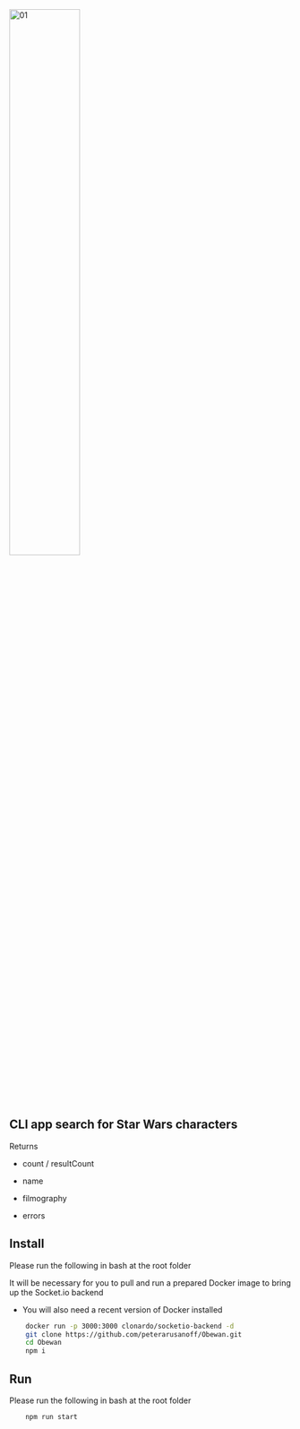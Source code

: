<img width="50%" alt="01" src="https://upload.wikimedia.org/wikipedia/commons/thumb/6/6c/Star_Wars_Logo.svg/1920px-Star_Wars_Logo.svg.png" />

## CLI app search for Star Wars characters ##
Returns

* count / resultCount

* name

* filmography

* errors



## Install ##
Please run the following in bash at the root folder

It will be necessary for you to pull and run a prepared Docker image to bring up the Socket.io backend
* You will also need a recent version of Docker installed

```bash
    docker run -p 3000:3000 clonardo/socketio-backend -d
    git clone https://github.com/peterarusanoff/Obewan.git
    cd Obewan
    npm i
```
## Run ##
Please run the following in bash at the root folder

```bash
    npm run start
```
